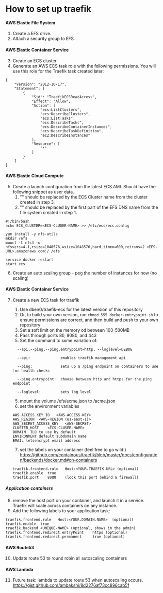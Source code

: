 # How to set up traefik

#### AWS Elastic File System
1. Create a EFS drive.
2. Attach a security group to EFS 

#### AWS Elastic Container Service
3. Create an ECS cluster
4. Generate an AWS ECS task role with the following permissions. You will use this role for the Traefik task created later:
```
{
    "Version": "2012-10-17",
    "Statement": [
        {
            "Sid": "TraefikECSReadAccess",
            "Effect": "Allow",
            "Action": [
                "ecs:ListClusters",
                "ecs:DescribeClusters",
                "ecs:ListTasks",
                "ecs:DescribeTasks",
                "ecs:DescribeContainerInstances",
                "ecs:DescribeTaskDefinition",
                "ec2:DescribeInstances"
            ],
            "Resource": [
                "*"
            ]
        }
    ]
}

```

#### AWS Elastic Cloud Compute
5. Create a launch configuration from the latest ECS AMI. Should have the following snippet as user data.
   1. "<ECS-CLUSER-NAME>" should be replaced by the ECS Cluster name from the cluster created in step 3.
   2. "<EFS-URL>" should be replaced by the first part of the EFS DNS name from the file system created in step 1.

```
#!/bin/bash
echo ECS_CLUSTER=<ECS-CLUSER-NAME> >> /etc/ecs/ecs.config

yum install -y nfs-utils
mkdir /efs
mount -t nfs4 -o nfsvers=4.1,rsize=1048576,wsize=1048576,hard,timeo=600,retrans=2 <EFS-URL>.amazonaws.com:/ /efs

service docker restart
start ecs
```
 
6. Create an auto scaling group - peg the number of instances for now (no scaling) 

#### AWS Elastic Container Service
7. Create a new ECS task for traefik
   1. Use dben0/traefik-ecs for the latest version of this repository
   2. Or, to build your own version, run `chmod 555 docker-entrypoint.sh` to ensure permissions are correct, and then build and push to your own repository
   3. Set a soft limit on the memory od between 100-500MB
   3. Pass through ports 80, 8080, and 443
   4. Set the command to some variation of:
    ```
      --api,--ping,--ping.entrypoint=http, --loglevel=DEBUG
    ```
    `  --api:              enables traefik management api`
    
    `  --ping:             sets up a /ping endpoint on containers to use for health checks`
    
    `  --ping.entrypoint:  choose between http and https for the ping endpoint`
    
    `  --loglevel:         sets log level`

   5. mount the volume /efs/acme.json to /acme.json
   6. set the environment variables
    ```
    AWS_ACCESS_KEY_ID	<AWS-ACCESS-KEY>
    AWS_REGION	<AWS-REGION (us-east-1)>
    AWS_SECRET_ACCESS_KEY	<AWS-SECRET>
    CLUSTER_HOST	<ECS-CLUSER-NAME>
    DOMAIN	TLD to use by default
    ENVIRONMENT	default subdomain name
    EMAIL letsencrypt email address
    ```
   7. set the labels on your container (feel free to go wild!) 
       https://github.com/containous/traefik/blob/master/docs/configuration/backends/docker.md#on-containers
    ```
    traefik.frontend.rule	Host:<YOUR.TRAEFIK.URL> (optional)
    traefik.enable	true
    traefik.port	8080    (lock this port behind a firewall)
    ```

##### Application containers

8. remove the host port on your container, and launch it in a service. Traefik will scale across containers on any instance.
9. Add the following labels to your application task:

```
traefik.frontend.rule	Host:<YOUR.DOMAIN.NAME>  (optional)
traefik.enable	true
traefik.backend	<UNIQUE-NAME> (optional, shows in the admin)
traefik.frontend.redirect.entryPoint    https (optional)
traefik.frontend.redirect.permanent     true (optional)
```
  

#### AWS Route53
10. Update route 53 to round robin all autoscaling containers
 
#### AWS Lambda
11. Future task: lambda to update route 53 when autoscaling occurs. 
https://gist.github.com/ambakshi/8d2276af73cc896cab5f
